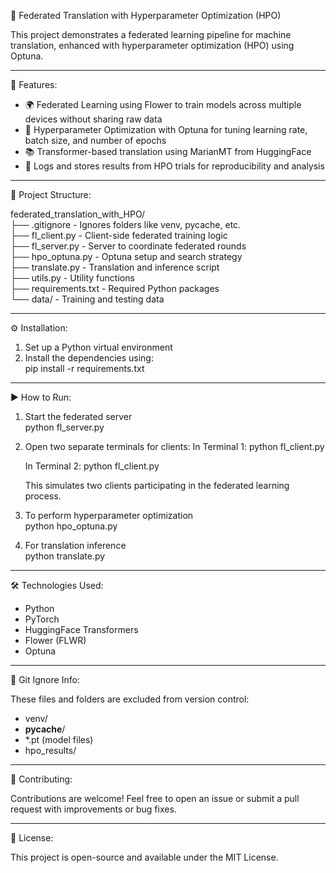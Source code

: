 🧠 Federated Translation with Hyperparameter Optimization (HPO)

This project demonstrates a federated learning pipeline for machine translation, enhanced with hyperparameter optimization (HPO) using Optuna.

------------------------------------------------------------

🚀 Features:

- 🌍 Federated Learning using Flower to train models across multiple devices without sharing raw data  
- 🎯 Hyperparameter Optimization with Optuna for tuning learning rate, batch size, and number of epochs  
- 📚 Transformer-based translation using MarianMT from HuggingFace  
- 🧪 Logs and stores results from HPO trials for reproducibility and analysis  

------------------------------------------------------------

📂 Project Structure:

federated_translation_with_HPO/  
├── .gitignore              - Ignores folders like venv, pycache, etc.  
├── fl_client.py            - Client-side federated training logic  
├── fl_server.py            - Server to coordinate federated rounds  
├── hpo_optuna.py           - Optuna setup and search strategy  
├── translate.py            - Translation and inference script  
├── utils.py                - Utility functions  
├── requirements.txt        - Required Python packages  
└── data/                   - Training and testing data  

------------------------------------------------------------

⚙️ Installation:

1. Set up a Python virtual environment  
2. Install the dependencies using:  
   pip install -r requirements.txt

------------------------------------------------------------

▶️ How to Run:

1. Start the federated server  
   python fl_server.py


2. Open two separate terminals for clients:
   In Terminal 1:
   python fl_client.py

   In Terminal 2:
   python fl_client.py

   This simulates two clients participating in the federated learning process.

3. To perform hyperparameter optimization  
   python hpo_optuna.py

4. For translation inference  
   python translate.py

------------------------------------------------------------

🛠 Technologies Used:

- Python  
- PyTorch  
- HuggingFace Transformers  
- Flower (FLWR)  
- Optuna  

------------------------------------------------------------

🚫 Git Ignore Info:

These files and folders are excluded from version control:  
- venv/  
- __pycache__/  
- *.pt (model files)  
- hpo_results/

------------------------------------------------------------

🤝 Contributing:

Contributions are welcome! Feel free to open an issue or submit a pull request with improvements or bug fixes.

------------------------------------------------------------

📄 License:

This project is open-source and available under the MIT License.
